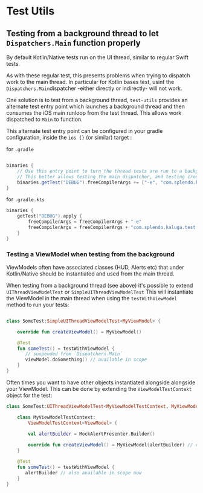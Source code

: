 # Test Utils

## Testing from a background thread to let `Dispatchers.Main` function properly

By default Kotlin/Native tests run on the UI thread, similar to regular Swift tests.

As with these regular test, this presents problems when trying to dispatch work to the main thread.
In particular for Kotlin bases test, usinf the `Dispatchers.Main`dispatcher -either directly or indirectly- will not work.

One solution is to test from a background thread, `test-utils` provides an alternate test entry point which launches a background thread and then consumes the iOS main runloop from the test thread. This allows work dispatched to `Main` to function.

This alternate test entry point can be configured in your gradle configuration, inside the `ios {}` (or similar) target :

for `.gradle`
```groovy

binaries {
    // Use this entry point to turn the thread tests are run to a background thread instead of the main thread
    // This better allows testing the main dispatcher, and testing cross thread access
    binaries.getTest("DEBUG").freeCompilerArgs += ["-e", "com.splendo.kaluga.test.mainBackground"]
}
```
for `.gradle.kts`

```kotlin
binaries {
    getTest("DEBUG").apply {
        freeCompilerArgs = freeCompilerArgs + "-e"
        freeCompilerArgs = freeCompilerArgs + "com.splendo.kaluga.test.mainBackground"
    }
}
```

### Testing a ViewModel when testing from the background

ViewModels often have associated classes (HUD, Alerts etc) that under Kotlin/Native should be instantiated and used from the main thread.

When testing from a background thread (see above) it's possible to extend `UIThreadViewModelTest` or `SimpleUIThreadViewModelTest`
This will instantiate the ViewModel in the main thread when using the `testWithViewModel` method to run your tests:

```kotlin

class SomeTest:SimpleUIThreadViewModelTest<MyViewModel> {

    override fun createViewModel() = MyViewModel()

    @Test
    fun someTest() = testWithViewModel {
       // suspended from `Dispatchers.Main`
       viewModel.doSomething() // available in scope
    } 
}
```

Often times you want to have other objects instantiated alongside alongside your ViewModel. This can be done by extending the `ViewModelTestContext` object for the test:

```kotlin
class SomeTest:UIThreadViewModelTest<MyViewModelTestContext, MyViewModel> {

    class MyViewModelTestContext:
        ViewModelTestContext<ViewModel> {

        val alertBuilder = MockAlertPresenter.Builder()
        
        override fun createViewModel() = MyViewModel(alertBuilder) // can be passed to viewmodel
    }

    @Test
    fun someTest() = testWithViewModel {
       alertBuilder // also available in scope now
    } 
}
```
